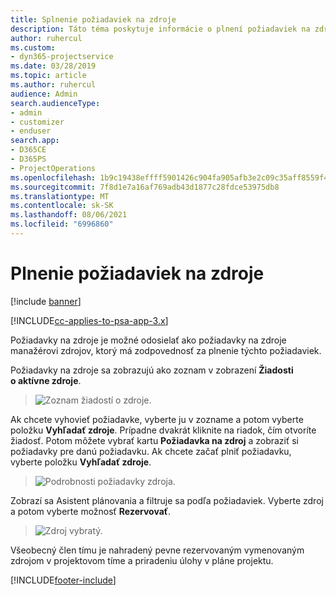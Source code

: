 ```yaml
---
title: Splnenie požiadaviek na zdroje
description: Táto téma poskytuje informácie o plnení požiadaviek na zdroje.
author: ruhercul
ms.custom:
- dyn365-projectservice
ms.date: 03/28/2019
ms.topic: article
ms.author: ruhercul
audience: Admin
search.audienceType:
- admin
- customizer
- enduser
search.app:
- D365CE
- D365PS
- ProjectOperations
ms.openlocfilehash: 1b9c19438effff5901426c904fa905afb3e2c09c35aff8559f491c06401806e0
ms.sourcegitcommit: 7f8d1e7a16af769adb43d1877c28fdce53975db8
ms.translationtype: MT
ms.contentlocale: sk-SK
ms.lasthandoff: 08/06/2021
ms.locfileid: "6996860"
---
```

# <a name="fulfilling-resource-requests"></a>Plnenie požiadaviek na zdroje

[!include [banner](../includes/psa-now-project-operations.md)]

[!INCLUDE[cc-applies-to-psa-app-3.x](../includes/cc-applies-to-psa-app-3x.md)]

Požiadavky na zdroje je možné odosielať ako požiadavky na zdroje manažérovi zdrojov, ktorý má zodpovednosť za plnenie týchto požiadaviek.

Požiadavky na zdroje sa zobrazujú ako zoznam v zobrazení **Žiadosti o aktívne zdroje**.

> ![Zoznam žiadostí o zdroje.](media/Resource-Management-image59.png)

Ak chcete vyhovieť požiadavke, vyberte ju v zozname a potom vyberte položku **Vyhľadať zdroje**. Prípadne dvakrát kliknite na riadok, čím otvoríte žiadosť. Potom môžete vybrať kartu **Požiadavka na zdroj** a zobraziť si požiadavky pre danú požiadavku. Ak chcete začať plniť požiadavku, vyberte položku **Vyhľadať zdroje**.

> ![Podrobnosti požiadavky zdroja.](media/Resource-Management-image60.png)

Zobrazí sa Asistent plánovania a filtruje sa podľa požiadaviek. Vyberte zdroj a potom vyberte možnosť **Rezervovať**.

> ![Zdroj vybratý.](media/Resource-Management-image61.png)

Všeobecný člen tímu je nahradený pevne rezervovaným vymenovaným zdrojom v projektovom tíme a priradeniu úlohy v pláne projektu.


[!INCLUDE[footer-include](../includes/footer-banner.md)]